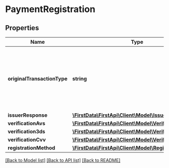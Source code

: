 # PaymentRegistration

## Properties
Name | Type | Description | Notes
------------ | ------------- | ------------- | -------------
**originalTransactionType** | **string** | Defines the type of the original transaction that is being evaluated for the Fraud Score. | [optional] 
**issuerResponse** | [**\FirstData\FirstApi\Client\Model\IssuerResponse**](IssuerResponse.md) |  | [optional] 
**verificationAvs** | [**\FirstData\FirstApi\Client\Model\VerificationAvs**](VerificationAvs.md) |  | [optional] 
**verification3ds** | [**\FirstData\FirstApi\Client\Model\Verification3ds**](Verification3ds.md) |  | [optional] 
**verificationCvv** | [**\FirstData\FirstApi\Client\Model\VerificationCvv**](VerificationCvv.md) |  | [optional] 
**registrationMethod** | [**\FirstData\FirstApi\Client\Model\RegistrationMethod**](RegistrationMethod.md) |  | [optional] 

[[Back to Model list]](../README.md#documentation-for-models) [[Back to API list]](../README.md#documentation-for-api-endpoints) [[Back to README]](../README.md)


